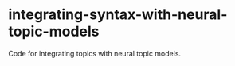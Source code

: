 # integrating-syntax-with-neural-topic-models
Code for integrating topics with neural topic models.
